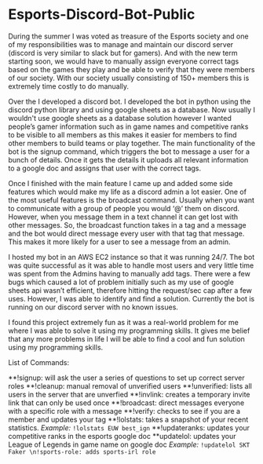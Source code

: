 # Esports-Discord-Bot-Public

During the summer I was voted as treasure of the Esports society and one of my responsibilities was to manage and maintain our discord server (discord is very similar to slack but for gamers). And with the new term starting soon, we would have to manually assign everyone correct tags based on the games they play and be able to verify that they were members of our society. With our society usually consisting of 150+ members this is extremely time costly to do manually. 

Over the I developed a discord bot. I developed the bot in python using the discord python library and using google sheets as a database. Now usually I wouldn't use google sheets as a database solution however I wanted people’s gamer information such as in game names and competitive ranks to be visible to all members as this makes it easier for members to find other members to build teams or play together. The main functionality of the bot is the signup command, which triggers the bot to message a user for a bunch of details. Once it gets the details it uploads all relevant information to a google doc and assigns that user with the correct tags.

Once I finished with the main feature I came up and added some side features which would make my life as a discord admin a lot easier. One of the most useful features is the broadcast command. Usually when you want to communicate with a group of people you would ‘@’ them on discord. However, when you message them in a text channel it can get lost with other messages. So, the broadcast function takes in a tag and a message and the bot would direct message every user with that tag that message. This makes it more likely for a user to see a message from an admin.

I hosted my bot in an AWS EC2 instance so that it was running 24/7. The bot was quite successful as it was able to handle most users and very little time was spent from the Admins having to manually add tags. There were a few bugs which caused a lot of problem initially such as my use of google sheets api wasn’t efficient, therefore hitting the request/sec cap after a few uses. However, I was able to identify and find a solution. Currently the bot is running on our discord server with no known issues.

I found this project extremely fun as it was a real-world problem for me where I was able to solve it using my programming skills. It gives me belief that any more problems in life I will be able to find a cool and fun solution using my programming skills.

List of Commands:

**!signup: will ask the user a series of questions to set up correct server roles 
**!cleanup: manual removal of unverified users
**!unverified: lists all users in the server that are unverfied
**!invlink: creates a temporary invite link that can only be used once
**!broadcast: direct messages everyone with a specific role with a message
**!verify: checks to see if you are a member and updates your tag
**!lolstats: takes a snapshot of your recent statistics. *Example:* `!lolstats EUW best_ign`
**!updateranks: updates your competitive ranks in the esports google doc
**updatelol: updates your League of Legends in game name on google doc *Example:* `!updatelol SKT Faker \n!sports-role: adds sports-irl role`
